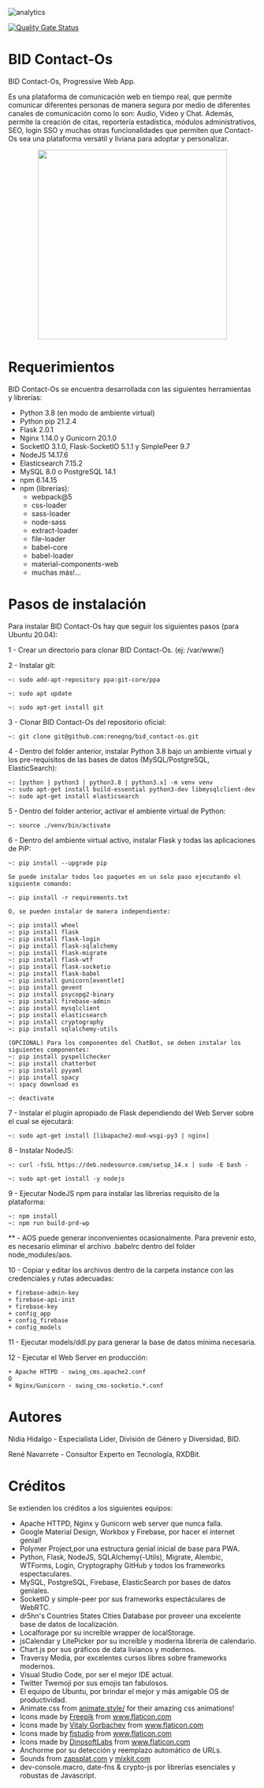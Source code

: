 ![analytics](https://www.google-analytics.com/collect?v=1&cid=555&t=pageview&ec=repo&ea=open&dp=/bid_contact-os/readme&dt=&tid=UA-4677001-16)

[![Quality Gate Status](https://sonarcloud.io/api/project_badges/measure?project=EL-BID_bid_contact-os&metric=alert_status)](https://sonarcloud.io/summary/new_code?id=EL-BID_bid_contact-os)

# BID Contact-Os


BID Contact-Os, Progressive Web App.

Es una plataforma de comunicación web en tiempo real, que permite comunicar diferentes personas de manera segura por medio de diferentes canales de comunicación como lo son: Audio, Video y Chat. Además, permite la creación de citas, reportería estadística, módulos administrativos, SEO, login SSO y muchas otras funcionalidades que permiten que Contact-Os sea una plataforma versátil y liviana para adoptar y personalizar.

<p align="center"><img src="static/images/manifest/icon-512x512.png" width="384"/></p>


# Requerimientos

BID Contact-Os se encuentra desarrollada con las siguientes herramientas y librerías:
- Python 3.8 (en modo de ambiente virtual)
- Python pip 21.2.4
- Flask 2.0.1
- Nginx 1.14.0 y Gunicorn 20.1.0
- SocketIO 3.1.0, Flask-SocketIO 5.1.1 y SimplePeer 9.7
- NodeJS 14.17.6
- Elasticsearch 7.15.2
- MySQL 8.0 o PostgreSQL 14.1
- npm 6.14.15
- npm (librerías):
    - webpack@5
    - css-loader
    - sass-loader
    - node-sass
    - extract-loader
    - file-loader
    - babel-core 
    - babel-loader
    - material-components-web
    - muchas más!...


# Pasos de instalación

Para instalar BID Contact-Os hay que seguir los siguientes pasos (para Ubuntu 20.04):

1 - Crear un directorio para clonar BID Contact-Os. (ej: /var/www/)

2 - Instalar git:

    ~: sudo add-apt-repository ppa:git-core/ppa

    ~: sudo apt update

    ~: sudo apt-get install git

3 - Clonar BID Contact-Os del repositorio oficial:

    ~: git clone git@github.com:renegng/bid_contact-os.git

4 - Dentro del folder anterior, instalar Python 3.8 bajo un ambiente virtual y los pre-requisitos de las bases de datos (MySQL/PostgreSQL, ElasticSearch):

    ~: [python | python3 | python3.8 | python3.x] -m venv venv
    ~: sudo apt-get install build-essential python3-dev libmysqlclient-dev
    ~: sudo apt-get install elasticsearch

5 - Dentro del folder anterior, activar el ambiente virtual de Python:

    ~: source ./venv/bin/activate

6 - Dentro del ambiente virtual activo, instalar Flask y todas las aplicaciones de PiP:

    ~: pip install --upgrade pip

    Se puede instalar todos los paquetes en un solo paso ejecutando el siguiente comando:

    ~: pip install -r requirements.txt

    O, se pueden instalar de manera independiente:

    ~: pip install wheel
    ~: pip install flask
    ~: pip install flask-login
    ~: pip install flask-sqlalchemy
    ~: pip install flask-migrate
    ~: pip install flask-wtf
    ~: pip install flask-socketio
    ~: pip install flask-babel
    ~: pip install gunicorn[eventlet]
    ~: pip install gevent
    ~: pip install psycopg2-binary
    ~: pip install firebase-admin
    ~: pip install mysqlclient
    ~: pip install elasticsearch
    ~: pip install cryptography
    ~: pip install sqlalchemy-utils

    (OPCIONAL) Para los componentes del ChatBot, se deben instalar los siguientes componentes:
    ~: pip install pyspellchecker
    ~: pip install chatterbot
    ~: pip install pyyaml
    ~: pip install spacy
    ~: spacy download es

    ~: deactivate

7 - Instalar el plugin apropiado de Flask dependiendo del Web Server sobre el cual se ejecutará:

    ~: sudo apt-get install [libapache2-mod-wsgi-py3 | nginx]

8 - Instalar NodeJS:

    ~: curl -fsSL https://deb.nodesource.com/setup_14.x | sudo -E bash -

    ~: sudo apt-get install -y nodejs

9 - Ejecutar NodeJS npm para instalar las librerías requisito de la plataforma:

    ~: npm install
    ~: npm run build-prd-wp

** - AOS puede generar inconvenientes ocasionalmente. Para prevenir esto, es necesario eliminar el archivo .babelrc dentro del folder node_modules/aos.

10 - Copiar y editar los archivos dentro de la carpeta instance con las credenciales y rutas adecuadas:
    
    + firebase-admin-key
    + firebase-api-init
    + firebase-key
    + config_app
    + config_firebase
    + config_models

11 - Ejecutar models/ddl.py para generar la base de datos mínima necesaria.

12 - Ejecutar el Web Server en producción:

    + Apache HTTPD - swing_cms.apache2.conf
    O
    + Nginx/Gunicorn - swing_cms-socketio.*.conf


# Autores

Nidia Hidalgo - Especialista Lider, División de Género y Diversidad, BID.

René Navarrete - Consultor Experto en Tecnología, RXDBit.


# Créditos

Se extienden los créditos a los siguientes equipos:
- Apache HTTPD, Nginx y Gunicorn web server que nunca falla.
- Google Material Design, Workbox y Firebase, por hacer el internet genial!
- Polymer Project,por una estructura genial inicial de base para PWA.
- Python, Flask, NodeJS, SQLAlchemy(-Utils), Migrate, Alembic, WTForms, Login, Cryptography GitHub y todos los frameworks espectaculares.
- MySQL, PostgreSQL, Firebase, ElasticSearch por bases de datos geniales.
- SocketIO y simple-peer por sus frameworks espectáculares de WebRTC.
- dr5hn's Countries States Cities Database por proveer una excelente base de datos de localización.
- Localforage por su increíble wrapper de localStorage.
- jsCalendar y LitePicker por su increíble y moderna librería de calendario.
- Chart.js por sus gráficos de data livianos y modernos.
- Traversy Media, por excelentes cursos libres sobre frameworks modernos.
- Visual Studio Code, por ser el mejor IDE actual.
- Twitter Twemoji por sus emojis tan fabulosos.
- El equipo de Ubuntu, por brindar el mejor y más amigable OS de productividad.
- Animate.css from <a href="https://animate.style/" title="Animate CSS">animate.style/</a> for their amazing css animations!
- Icons made by <a href="http://www.freepik.com/" title="Freepik">Freepik</a> from <a href="https://www.flaticon.com/" title="Flaticon"> www.flaticon.com</a>
- Icons made by <a href="https://www.flaticon.com/authors/vitaly-gorbachev" title="Vitaly Gorbachev">Vitaly Gorbachev</a> from <a href="https://www.flaticon.com/" title="Flaticon"> www.flaticon.com</a>
- Icons made by <a href="https://www.flaticon.com/authors/fjstudio" title="fjstudio">fjstudio</a> from <a href="https://www.flaticon.com/" title="Flaticon"> www.flaticon.com</a>
- Icons made by <a href="https://www.flaticon.com/authors/dinosoftlabs" title="DinosoftLabs">DinosoftLabs</a> from <a href="https://www.flaticon.com/" title="Flaticon"> www.flaticon.com</a>
- Anchorme por su detección y reemplazo automático de URLs.
- Sounds from <a href="https://www.zapsplat.com/" title="Zapsplat">zapsplat.com</a> y <a href="https://mixkit.co/" title="Mixkit">mixkit.com</a>
- dev-console.macro, date-fns & crypto-js por librerías esenciales y robustas de Javascript.

